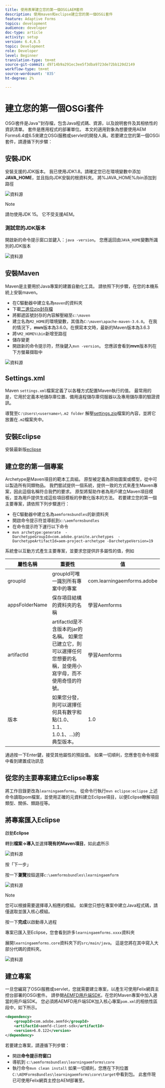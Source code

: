 ```yaml
---
title: 使用表單建立您的第一個OSGiAEM套件
description: 使用maven和eclipse建立您的第一個OSGi套件
feature: Adaptive Forms
topics: development
audience: developer
doc-type: article
activity: setup
version: 6.4,6.5
topic: Development
role: Developer
level: Beginner
translation-type: tm+mt
source-git-commit: d9714b9a291ec3ee5f3dba9723de72bb120d2149
workflow-type: tm+mt
source-wordcount: '835'
ht-degree: 2%

---
```



# 建立您的第一個OSGi套件

OSGi套件是Java™封存檔，包含Java程式碼、資源，以及說明套件及其相依性的資訊清單。 套件是應用程式的部署單位。 本文的適用對象為想要使用AEM Forms6.4或6.5來建立OSGi服務或servlet的開發人員。若要建立您的第一個OSGi套件，請遵循下列步驟：


## 安裝JDK

安裝支援的JDK版本。 我已使用JDK1.8。請確定您已在環境變數中添加&#x200B;**JAVA_HOME**，並且指向JDK安裝的根資料夾。
將%JAVA_HOME%/bin添加到路徑

![資料源](assets/java-home.JPG)

>[!NOTE]
> 請勿使用JDK 15。 它不受支援AEM。

### 測試您的JDK版本

開啟新的命令提示窗口並鍵入：`java -version`。 您應返回由`JAVA_HOME`變數所識別的JDK版本

![資料源](assets/java-version.JPG)

## 安裝Maven

Maven是主要用於Java專案的建置自動化工具。 請依照下列步驟，在您的本機系統上安裝maven。

* 在C驅動器中建立名為`maven`的資料夾
* 下載[二進位zip封存檔](http://maven.apache.org/download.cgi)
* 將郵遞區號封存的內容解壓縮至`c:\maven`
* 建立名為`M2_HOME`的環境變數，其值為`C:\maven\apache-maven-3.6.0`。 在我的情況下，**mvn**&#x200B;版本為3.6.0。在撰寫本文時，最新的Maven版本為3.6.3
* 將`%M2_HOME%\bin`新增至路徑
* 儲存變更
* 開啟新的命令提示符，然後鍵入`mvn -version`。 您應該會看到&#x200B;**mvn**&#x200B;版本列在下方螢幕擷取中

![資料源](assets/mvn-version.JPG)

## Settings.xml

Maven `settings.xml`檔案定義了以各種方式配置Maven執行的值。 最常用的是，它用於定義本地儲存庫位置、備用遠程儲存庫伺服器以及專用儲存庫的驗證資訊。

導覽至`C:\Users\<username>\.m2 folder`
解壓[settings.zip](assets/settings.zip)檔案的內容，並將它放置在`.m2`檔案夾中。

## 安裝Eclipse

安裝最新版[eclipse](https://www.eclipse.org/downloads/)

## 建立您的第一個專案

Archetype是Maven項目的範本工具組。 原型被定義為原始圖案或模型，從中可以製造所有同類物品。 我們嘗試提供一個系統，提供一致的方式來產生Maven專案，因此這個名稱符合我們的要求。 原型將幫助作者為用戶建立Maven項目模板，並為用戶提供生成這些項目模板的參數化版本的方法。
若要建立您的第一個主要專案，請依照下列步驟進行：

* 在C驅動器中建立名為`aemformsbundles`的新資料夾
* 開啟命令提示符並導航到`c:\aemformsbundles`
* 在命令提示符下運行以下命令
* `mvn archetype:generate  -DarchetypeGroupId=com.adobe.granite.archetypes  -DarchetypeArtifactId=aem-project-archetype -DarchetypeVersion=19`

系統會以互動方式產生主要專案，並要求您提供許多屬性的值，例如

| 屬性名稱 | 重要性 | 值 |
------------------------|---------------------------------------|---------------------
| groupId | groupId可唯一識別所有專案中的專案 | com.learningaemforms.adobe |
| appsFolderName | 保存項目結構的資料夾的名稱 | 學習Aemforms |
| artifactId | artifactId是不含版本的jar的名稱。 如果您已建立它，則可以選擇任何您想要的名稱，並使用小寫字母，而不使用奇怪的符號。 | 學習Aemforms |
| 版本 | 如果您分發，則可以選擇任何具有數字和點(1.0、1.1、1.0.1、...)的典型版本。 | 1.0 |

通過按一下Enter鍵，接受其他屬性的預設值。
如果一切順利，您應會在命令視窗中看到建置成功訊息

## 從您的主要專案建立Eclipse專案

將工作目錄更改為`learningaemforms`。
從命令行執行`mvn eclipse:eclipse`
上述命令讀取pom檔案，並使用正確的元資料建立Eclipse項目，以便Eclipse瞭解項目類型、關係、類路徑等。

## 將專案匯入Eclipse

啟動&#x200B;**Eclipse**

轉到&#x200B;**檔案->導入**&#x200B;並選擇&#x200B;**現有的Maven項目**，如此處所示

![資料源](assets/import-mvn-project.JPG)

按「下一步」

按一下&#x200B;**瀏覽**&#x200B;按鈕選擇`c:\aemformsbundles\learningaemform`

![資料源](assets/select-mvn-project.JPG)

>[!NOTE]
>您可以根據需要選擇導入相應的模組。 如果您只想在專案中建立Java程式碼，請僅選取並匯入核心模組。

按一下&#x200B;**完成**&#x200B;以啟動導入過程

專案已匯入至Eclipse，您會看到許多`learningaemforms.xxxx`資料夾

展開`learningaemforms.core`資料夾下的`src/main/java`。 這是您將在其中寫入大部分代碼的資料夾。

![資料源](assets/learning-core.JPG)

## 建立專案

一旦您編寫了OSGi服務或servlet，您就需要建立專案，以產生可使用Felix網頁主控台部署的OSGi套件。 請參閱[AEMFD用戶端SDK](https://repo.adobe.com/nexus/content/repositories/public/com/adobe/aemfd/aemfd-client-sdk/)，在您的Maven專案中加入適當的用戶端SDK。 您必須將AEMFD用戶端SDK加入核心專案`pom.xml`的相依性區段中，如下所示。

```xml
<dependency>
    <groupId>com.adobe.aemfd</groupId>
    <artifactId>aemfd-client-sdk</artifactId>
    <version>6.0.122</version>
</dependency>
```

若要建立專案，請遵循下列步驟：

* 開啟&#x200B;**命令提示符窗口**
* 導航到 `c:\aemformsbundles\learningaemforms\core`
* 執行命令`mvn clean install`
如果一切順利，您應在下列位置`C:\AEMFormsBundles\learningaemforms\core\target`中看到包。 此套件現已可使用Felix網頁主控台AEM部署至。
